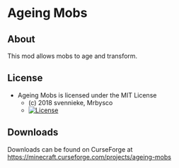 # Ageing Mobs #

## About ##
This mod allows mobs to age and transform.

## License ##
* Ageing Mobs is licensed under the MIT License
  - (c) 2018 svennieke, Mrbysco
  - [![License](https://img.shields.io/badge/License-MIT-red.svg?style=flat)](http://opensource.org/licenses/MIT)

## Downloads ##
Downloads can be found on CurseForge at https://minecraft.curseforge.com/projects/ageing-mobs
